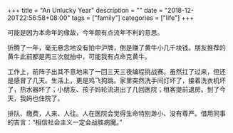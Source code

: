 +++
title = "An Unlucky Year"
description = ""
date = "2018-12-20T22:56:58+08:00"
tags = ["family"]
categories = ["life"]
+++

可能是因为本命年的缘故，今年颇有点流年不利的意思。

折腾了一年，毫无悬念地没有拍中沪牌，倒是赚了黄牛小几千块钱。朋友推荐的
黄牛此前都是两三次就拍中，可能我有点命克黄牛。

工作上，前阵子出其不意地来了一回三天三夜编程挑战赛。虽然扛了过来，但还
是感冒了几天。生活上，更是鸡飞狗跳。家里突然洗手间灯坏了，接着洗衣机坏
了，热水器坏了；小朋友、孩子妈轮流进出了几回医院；租客提前退房。到了今
天，我妈也住院了。

排队、缴费，人来、人往。人在医院会觉得生命特别渺小、没有尊严。借用同事
的吉言：“相信社会主义一定会战胜病魔。”
